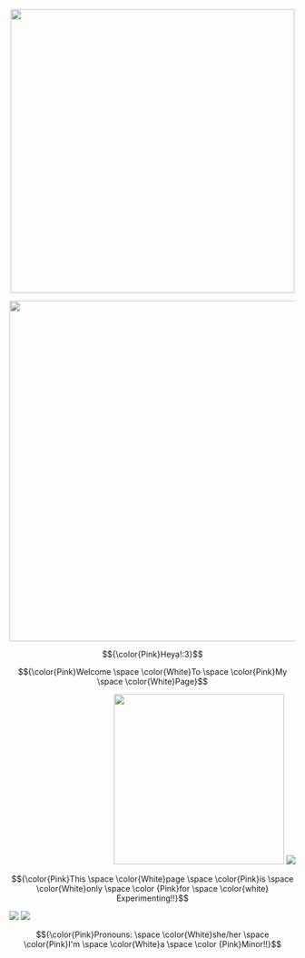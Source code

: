  <p align="center">
 <img src="https://cdn.discordapp.com/attachments/1234273549250990172/1252274916582101054/Untitled20_20240617075313.png?ex=66719f66&is=66704de6&hm=829b8caa3ccdd875af0f3e0c2f4b02c278bd36a8507bba7040dc4c8c6782cbaf&" width="500">
    <p align="center">
<img src="https://cdn.discordapp.com/attachments/1234273549250990172/1252272505960267876/Untitled19_20240617074143.png?ex=66719d27&is=66704ba7&hm=fbc931fcea872ad6501e308031a556f0f890977069b06d22865c4cfe74b7f8ad&" width="600"/>
<p align="center">
$${\color{Pink}Heya!:3}$$
 
$${\color{Pink}Welcome \space \color{White}To \space \color{Pink}My \space \color{White}Page}$$

<p align="right">
<img src="https://cdn.discordapp.com/attachments/1234273549250990172/1252295692043681792/Tamaki.gif?ex=6671b2bf&is=6670613f&hm=5bbfbfab2640f021a9aa6b6588256cb8501378605b4e6defd2d00f97a9bde757&" width="300"/> <img src="https://img1.picmix.com/output/stamp/normal/0/0/5/7/2367500_71618.gif"/>  
 
$${\color{Pink}This \space \color{White}page \space \color{Pink}is \space \color{White}only \space \color {Pink}for \space \color{white} Experimenting!!}$$
  
<p align="left">
<img src="https://img1.picmix.com/output/stamp/normal/0/0/5/7/2367500_71618.gif"/> <img src="https://cdn.discordapp.com/attachments/1234273549250990172/1252295691485843557/Haruhi.gif?ex=6671b2bf&is=6670613f&hm=2c445063cd4ce41c4d6b0ca5a68a95be1ff28979a9bf00459f646b892cfb27a6&"/>

$${\color{Pink}Pronouns: \space \color{White}she/her \space \color{Pink}I'm \space \color{White}a \space \color {Pink}Minor!!}$$
